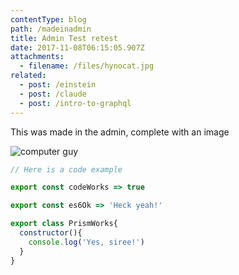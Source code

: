 ```yaml
---
contentType: blog
path: /madeinadmin
title: Admin Test retest
date: 2017-11-08T06:15:05.907Z
attachments:
  - filename: /files/hynocat.jpg
related:
  - post: /einstein
  - post: /claude
  - post: /intro-to-graphql
---
```

This was made in the admin, complete with an image

![computer guy](/files/tumblr_nilmmbd4qq1ssby0io1_540.gif)

```js
// Here is a code example

export const codeWorks => true

export const es6Ok => 'Heck yeah!'

export class PrismWorks{
  constructor(){
    console.log('Yes, siree!')
  }
}
```
